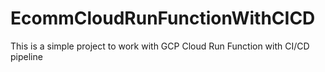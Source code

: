 # EcommCloudRunFunctionWithCICD
This is a simple project to work with GCP Cloud Run Function with CI/CD pipeline
